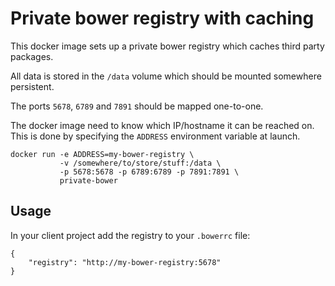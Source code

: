 # Private bower registry with caching

This docker image sets up a private bower registry which caches third party packages.

All data is stored in the `/data` volume which should be mounted somewhere persistent.

The ports `5678`, `6789` and `7891` should be mapped one-to-one.

The docker image need to know which IP/hostname it can be reached on. This is done by specifying the `ADDRESS` environment variable at launch.

    docker run -e ADDRESS=my-bower-registry \
               -v /somewhere/to/store/stuff:/data \
               -p 5678:5678 -p 6789:6789 -p 7891:7891 \
               private-bower

## Usage

In your client project add the registry to your `.bowerrc` file:

    {
        "registry": "http://my-bower-registry:5678"
    }

